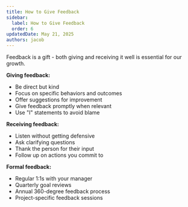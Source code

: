 ```yaml
---
title: How to Give Feedback
sidebar:
  label: How to Give Feedback
  order: 6
updatedDate: May 21, 2025
authors: jacob
---
```


Feedback is a gift - both giving and receiving it well is essential for our growth.

**Giving feedback:**
- Be direct but kind
- Focus on specific behaviors and outcomes
- Offer suggestions for improvement
- Give feedback promptly when relevant
- Use "I" statements to avoid blame

**Receiving feedback:**
- Listen without getting defensive
- Ask clarifying questions
- Thank the person for their input
- Follow up on actions you commit to

**Formal feedback:**
- Regular 1:1s with your manager
- Quarterly goal reviews
- Annual 360-degree feedback process
- Project-specific feedback sessions